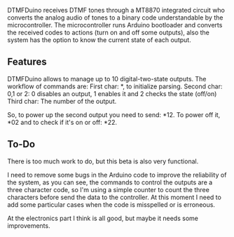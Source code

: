 DTMFDuino receives DTMF tones through a MT8870 integrated circuit who converts the analog audio of tones to a binary code understandable by the microcontroller. The 
microcontroller runs Arduino bootloader and converts the received codes to actions (turn on and off some outputs), also the system has the option to know the current state 
of each output.

Features
--------

DTMFDuino allows to manage up to 10 digital-two-state outputs. The workflow of commands are:
First char: *, to initialize parsing.
Second char: 0,1 or 2: 0 disables an output, 1 enables it and 2 checks the state (off/on)
Third char: The number of the output.

So, to power up the second output you need to send: *12. To power off it, *02 and to check if it's on or off: *22.

To-Do
-----
There is too much work to do, but this beta is also very functional.

I need to remove some bugs in the Arduino code to improve the reliability of the system, as you can see, the commands to control the outputs are a three character code, so I'm using a simple counter to count the three characters before send the data to the controller. At this moment I need to add some particular cases when the code is misspelled or is erroneous.

At the electronics part I think is all good, but maybe it needs some improvements.


